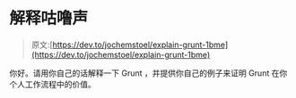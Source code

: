 # 解释咕噜声

> 原文:[https://dev.to/jochemstoel/explain-grunt-1bme](https://dev.to/jochemstoel/explain-grunt-1bme)

你好。请用你自己的话解释一下 Grunt ，并提供你自己的例子来证明 Grunt 在你个人工作流程中的价值。